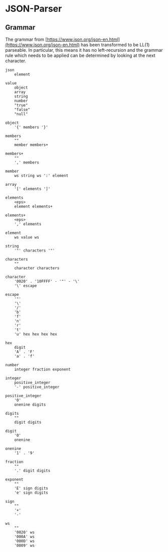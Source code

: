 # JSON-Parser

## Grammar

The grammar from [https://www.json.org/json-en.html](https://www.json.org/json-en.html) has been transformed to be LL(1) parseable. In particular, this means it has no left-recursion and the grammar rule which needs to be applied can be determined by looking at the next character.

```
json
    element

value
    object
    array
    string
    number
    "true"
    "false"
    "null"

object
    '{' members '}'

members
    ""
    member members+

members+
    ""
    ',' members

member
    ws string ws ':' element

array
    '[' elements ']'

elements
    <eps>
    element elements+

elements+
    <eps>
    ',' elements

element
    ws value ws

string
    '"' characters '"'

characters
    ""
    character characters

character
    '0020' . '10FFFF' - '"' - '\'
    '\' escape

escape
    '"'
    '\'
    '/'
    'b'
    'f'
    'n'
    'r'
    't'
    'u' hex hex hex hex

hex
    digit
    'A' . 'F'
    'a' . 'f'

number
    integer fraction exponent

integer
    positive_integer
    '-' positive_integer

positive_integer
    '0'
    onenine digits

digits
    ""
    digit digits

digit
    '0'
    onenine

onenine
    '1' . '9'

fraction
    ""
    '.' digit digits

exponent
    ""
    'E' sign digits
    'e' sign digits

sign
    ""
    '+'
    '-'

ws
    ""
    '0020' ws
    '000A' ws
    '000D' ws
    '0009' ws
```